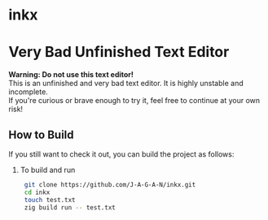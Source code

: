 # inkx

# Very Bad Unfinished Text Editor

**Warning: Do not use this text editor!**  
This is an unfinished and very bad text editor. It is highly unstable and incomplete.  
If you're curious or brave enough to try it, feel free to continue at your own risk!


## How to Build

If you still want to check it out, you can build the project as follows:

1. To build and run  
   ```bash
    git clone https://github.com/J-A-G-A-N/inkx.git
    cd inkx
    touch test.txt
    zig build run -- test.txt
    ```

